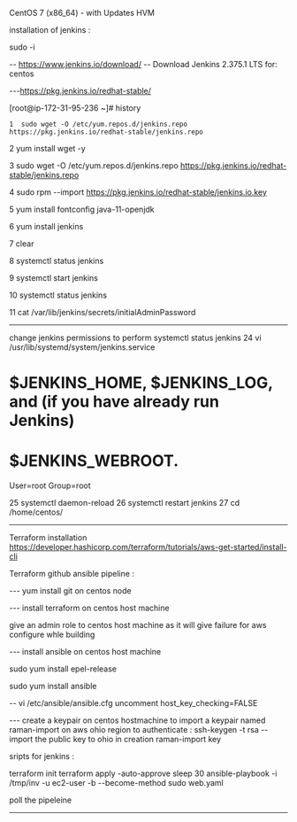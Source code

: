 CentOS 7 (x86_64) - with Updates HVM

installation of jenkins :

sudo -i

-- https://www.jenkins.io/download/
-- Download Jenkins 2.375.1 LTS for:  centos

---https://pkg.jenkins.io/redhat-stable/


[root@ip-172-31-95-236 ~]# history

    1  sudo wget -O /etc/yum.repos.d/jenkins.repo https://pkg.jenkins.io/redhat-stable/jenkins.repo

2  yum install wget -y

3  sudo wget -O /etc/yum.repos.d/jenkins.repo https://pkg.jenkins.io/redhat-stable/jenkins.repo

4  sudo rpm --import https://pkg.jenkins.io/redhat-stable/jenkins.io.key

5  yum install fontconfig java-11-openjdk

6  yum install jenkins

7  clear

8  systemctl status jenkins

9  systemctl start jenkins

10  systemctl status jenkins

11  cat /var/lib/jenkins/secrets/initialAdminPassword


-----------------------------------------------
change jenkins permissions to perform 
systemctl status jenkins
   24  vi /usr/lib/systemd/system/jenkins.service


# $JENKINS_HOME, $JENKINS_LOG, and (if you have already run Jenkins)
# $JENKINS_WEBROOT.
User=root
Group=root


   25  systemctl daemon-reload
   26  systemctl restart jenkins
   27  cd /home/centos/

---------------------------------------

Terraform installation
https://developer.hashicorp.com/terraform/tutorials/aws-get-started/install-cli






 Terraform github ansible pipeline :


--- yum install git on centos node

--- install terraform on centos host machine

give an admin role to centos host machine as it will give failure for aws configure whle building

--- install ansible on centos host machine 

sudo yum install epel-release

sudo yum install ansible


-- vi /etc/ansible/ansible.cfg
   uncomment host_key_checking=FALSE


--- create a keypair on centos hostmachine to import a keypair named raman-import on aws ohio region to authenticate :
ssh-keygen -t rsa
-- import the public key to ohio in creation raman-import key

sripts for jenkins :


 terraform init
 terraform apply -auto-approve
 sleep 30
 ansible-playbook -i /tmp/inv -u ec2-user -b --become-method sudo web.yaml



poll the pipeleine
*****

